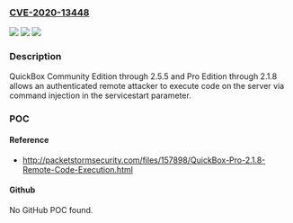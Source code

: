 ### [CVE-2020-13448](https://cve.mitre.org/cgi-bin/cvename.cgi?name=CVE-2020-13448)
![](https://img.shields.io/static/v1?label=Product&message=n%2Fa&color=blue)
![](https://img.shields.io/static/v1?label=Version&message=n%2Fa&color=blue)
![](https://img.shields.io/static/v1?label=Vulnerability&message=n%2Fa&color=brighgreen)

### Description

QuickBox Community Edition through 2.5.5 and Pro Edition through 2.1.8 allows an authenticated remote attacker to execute code on the server via command injection in the servicestart parameter.

### POC

#### Reference
- http://packetstormsecurity.com/files/157898/QuickBox-Pro-2.1.8-Remote-Code-Execution.html

#### Github
No GitHub POC found.

